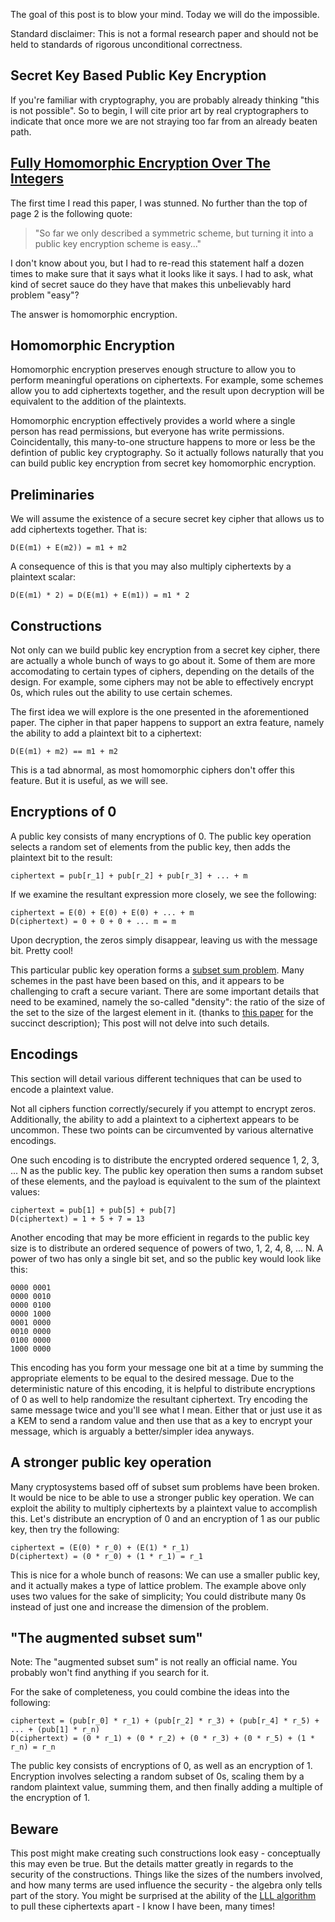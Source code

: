The goal of this post is to blow your mind. Today we will do the impossible.

Standard disclaimer: This is not a formal research paper and should not be held to standards of rigorous unconditional correctness. 

Secret Key Based Public Key Encryption
-------
If you're familiar with cryptography, you are probably already thinking "this is not possible". So to begin, I will cite prior art by real cryptographers to indicate that once more we are not straying too far from an already beaten path.

[Fully Homomorphic Encryption Over The Integers](https://eprint.iacr.org/2009/616.pdf)
-------
The first time I read this paper, I was stunned. No further than the top of page 2 is the following quote:

> "So far we only described a symmetric scheme, but turning it into a public key encryption scheme is easy..."
    
I don't know about you, but I had to re-read this statement half a dozen times to make sure that it says what it looks like it says. I had to ask, what kind of secret sauce do they have that makes this unbelievably hard problem "easy"?

The answer is homomorphic encryption.

Homomorphic Encryption
-------
Homomorphic encryption preserves enough structure to allow you to perform meaningful operations on ciphertexts. For example, some schemes allow you to add ciphertexts together, and the result upon decryption will be equivalent to the addition of the plaintexts.

Homomorphic encryption effectively provides a world where a single person has read permissions, but everyone has write permissions. Coincidentally, this many-to-one structure happens to more or less be the defintion of public key cryptography. So it actually follows naturally that you can build public key encryption from secret key homomorphic encryption.

Preliminaries
------
We will assume the existence of a secure secret key cipher that allows us to add ciphertexts together. That is:

    D(E(m1) + E(m2)) = m1 + m2
    
A consequence of this is that you may also multiply ciphertexts by a plaintext scalar:

    D(E(m1) * 2) = D(E(m1) + E(m1)) = m1 * 2
    
Constructions
------
Not only can we build public key encryption from a secret key cipher, there are actually a whole bunch of ways to go about it. Some of them are more accomodating to certain types of ciphers, depending on the details of the design. For example, some ciphers may not be able to effectively encrypt 0s, which rules out the ability to use certain schemes.

The first idea we will explore is the one presented in the aforementioned paper. The cipher in that paper happens to support an extra feature, namely the ability to add a plaintext bit to a ciphertext:

    D(E(m1) + m2) == m1 + m2
    
This is a tad abnormal, as most homomorphic ciphers don't offer this feature. But it is useful, as we will see.

Encryptions of 0
-------
A public key consists of many encryptions of 0. The public key operation selects a random set of elements from the public key, then adds the plaintext bit to the result:

    ciphertext = pub[r_1] + pub[r_2] + pub[r_3] + ... + m
    
If we examine the resultant expression more closely, we see the following:
    
    ciphertext = E(0) + E(0) + E(0) + ... + m
    D(ciphertext) = 0 + 0 + 0 + ... m = m
    
Upon decryption, the zeros simply disappear, leaving us with the message bit. Pretty cool!

This particular public key operation forms a [subset sum problem](https://en.wikipedia.org/wiki/Subset_sum_problem). Many schemes in the past have been based on this, and it appears to be challenging to craft a secure variant. There are some important details that need to be examined, namely the so-called "density": the ratio of the size of the set to the size of the largest element in it. (thanks to [this paper](https://www.cypherpunks.ca/~iang/pubs/SSP-IJIS.pdf) for the succinct description); This post will not delve into such details.

Encodings
-------
This section will detail various different techniques that can be used to encode a plaintext value.

Not all ciphers function correctly/securely if you attempt to encrypt zeros. Additionally, the ability to add a plaintext to a ciphertext appears to be uncommon. These two points can be circumvented by various alternative encodings.

One such encoding is to distribute the encrypted ordered sequence 1, 2, 3, ... N as the public key. The public key operation then sums a random subset of these elements, and the payload is equivalent to the sum of the plaintext values:
    
    ciphertext = pub[1] + pub[5] + pub[7]
    D(ciphertext) = 1 + 5 + 7 = 13

Another encoding that may be more efficient in regards to the public key size is to distribute an ordered sequence of powers of two, 1, 2, 4, 8, ... N. A power of two has only a single bit set, and so the public key would look like this:
    
    0000 0001
    0000 0010
    0000 0100
    0000 1000
    0001 0000
    0010 0000
    0100 0000
    1000 0000
    
This encoding has you form your message one bit at a time by summing the appropriate elements to be equal to the desired message. Due to the deterministic nature of this encoding, it is helpful to distribute encryptions of 0 as well to help randomize the resultant ciphertext. Try encoding the same message twice and you'll see what I mean. Either that or just use it as a KEM to send a random value and then use that as a key to encrypt your message, which is arguably a better/simpler idea anyways.

A stronger public key operation
-------
Many cryptosystems based off of subset sum problems have been broken. It would be nice to be able to use a stronger public key operation. We can exploit the ability to multiply ciphertexts by a plaintext value to accomplish this. Let's distribute an encryption of 0 and an encryption of 1 as our public key, then try the following:
    
    ciphertext = (E(0) * r_0) + (E(1) * r_1)
    D(ciphertext) = (0 * r_0) + (1 * r_1) = r_1
    
This is nice for a whole bunch of reasons: We can use a smaller public key, and it actually makes a type of lattice problem. The example above only uses two values for the sake of simplicity; You could distribute many 0s instead of just one and increase the dimension of the problem.

"The augmented subset sum"
------
Note: The "augmented subset sum" is not really an official name. You probably won't find anything if you search for it. 

For the sake of completeness, you could combine the ideas into the following:
    
    ciphertext = (pub[r_0] * r_1) + (pub[r_2] * r_3) + (pub[r_4] * r_5) + ... + (pub[1] * r_n)
    D(ciphertext) = (0 * r_1) + (0 * r_2) + (0 * r_3) + (0 * r_5) + (1 * r_n) = r_n
    
The public key consists of encryptions of 0, as well as an encryption of 1. Encryption involves selecting a random subset of 0s, scaling them by a random plaintext value, summing them, and then finally adding a multiple of the encryption of 1. 

Beware
------
This post might make creating such constructions look easy - conceptually this may even be true. But the details matter greatly in regards to the security of the constructions. Things like the sizes of the numbers involved, and how many terms are used influence the security - the algebra only tells part of the story. You might be surprised at the ability of the [LLL algorithm](https://www1.lip6.fr/~joux/pages/papers/ToolBox.pdf) to pull these ciphertexts apart - I know I have been, many times!

